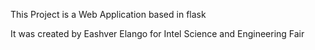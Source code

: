 This Project is a Web Application based in flask

It was created by Eashver Elango for Intel Science and Engineering Fair
